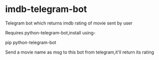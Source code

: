# imdb-telegram-bot
Telegram bot which returns imdb rating of movie sent by user

Requires python-telegram-bot,install using-


pip python-telegram-bot


Send a movie name as msg to this bot from telegram,it'll return its rating
